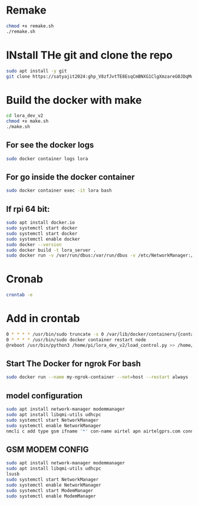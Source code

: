 # Remake 
```bash
chmod +x remake.sh
./remake.sh
```

# INstall THe git and clone the repo
```bash
sudo apt install -y git
git clone https://satyajit2024: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@github.com/satyajit2024/lora_dev_v2.git/
```

# Build the docker with make
```bash
cd lora_dev_v2
chmod +x make.sh
./make.sh
```

## For see the docker logs 
```bash
sudo docker container logs lora
```

## For go inside the docker container 
```bash
sudo docker container exec -it lora bash
```

## If rpi 64 bit:
```bash
sudo apt install docker.io
sudo systemctl start docker
sudo systemctl start docker
sudo systemctl enable docker
sudo docker --version
sudo docker build -t lora_server .
sudo docker run -v /var/run/dbus:/var/run/dbus -v /etc/NetworkManager:/etc/NetworkManager -v /run/NetworkManager:/run/NetworkManager -p 80:80 --network host --name lora --privileged -t --restart always lora_server
```

# Cronab 
```bash
crontab -e
```

# Add in crontab 
```bash
0 * * * * /usr/bin/sudo truncate -s 0 /var/lib/docker/containers/{container_id}/{container_id}-js>
0 * * * * /usr/bin/sudo docker container restart node
@reboot /usr/bin/python3 /home/pi/lora_dev_v2/load_control.py >> /home/pi/load_cotrol.log 2>&1
```

## Start The Docker for ngrok For bash
```bash
sudo docker run --name my-ngrok-container --net=host --restart always -it -e NGROK_AUTHTOKEN=2eoHdhyjTENMnvyD9xP5NNFkXgM_41NvmR4i8Vor1hZgUtDoV ngrok/ngrok:latest tcp 22
```

## model configuration
```bash
sudo apt install network-manager modemmanager
sudo apt install libqmi-utils udhcpc
sudo systemctl start NetworkManager
sudo systemctl enable NetworkManager
nmcli c add type gsm ifname '*' con-name airtel apn airtelgprs.com connection.autoconnect yes
```


## GSM MODEM CONFIG
```bash
sudo apt install network-manager modemmanager
sudo apt install libqmi-utils udhcpc
lsusb
sudo systemctl start NetworkManager
sudo systemctl enable NetworkManager
sudo systemctl start ModemManager
sudo systemctl enable ModemManager
```